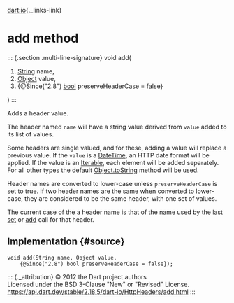 [dart:io](../../dart-io/dart-io-library){._links-link}

add method
==========

::: {.section .multi-line-signature}
void add(

1.  [String](../../dart-core/string-class) name,
2.  [Object](../../dart-core/object-class) value,
3.  {\@Since(\"2.8\") [bool](../../dart-core/bool-class)
    preserveHeaderCase = false}

)
:::

Adds a header value.

The header named `name` will have a string value derived from `value`
added to its list of values.

Some headers are single valued, and for these, adding a value will
replace a previous value. If the `value` is a
[DateTime](../../dart-core/datetime-class), an HTTP date format will be
applied. If the value is an [Iterable](../../dart-core/iterable-class),
each element will be added separately. For all other types the default
[Object.toString](../../dart-core/object/tostring) method will be used.

Header names are converted to lower-case unless `preserveHeaderCase` is
set to true. If two header names are the same when converted to
lower-case, they are considered to be the same header, with one set of
values.

The current case of the a header name is that of the name used by the
last [set](set) or [add](add) call for that header.

Implementation {#source}
--------------

``` {.language-dart data-language="dart"}
void add(String name, Object value,
    {@Since("2.8") bool preserveHeaderCase = false});
```

::: {._attribution}
© 2012 the Dart project authors\
Licensed under the BSD 3-Clause \"New\" or \"Revised\" License.\
<https://api.dart.dev/stable/2.18.5/dart-io/HttpHeaders/add.html>
:::
